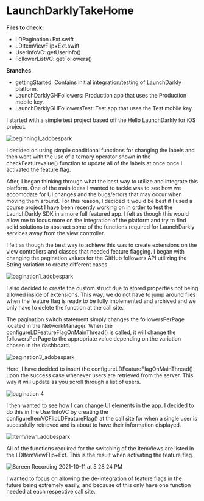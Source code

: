 # LaunchDarklyTakeHome

**Files to check:**
- LDPagination+Ext.swift
- LDItemViewFlip+Ext.swift
- UserInfoVC: getUserInfo()
- FollowerListVC: getFollowers()

**Branches**
- gettingStarted: Contains initial integration/testing of LaunchDarkly platform.
- LaunchDarklyGHFollowers: Production app that uses the Production mobile key.
- LaunchDarklyGHFollowersTest: Test app that uses the Test mobile key.



I started with a simple test project based off the Hello LaunchDarkly for iOS project.

![beginning1_adobespark](https://user-images.githubusercontent.com/10967353/136870025-87ccbc08-2bbf-45fc-9109-cfe0a1fb69a1.png)

I decided on using simple conditional functions for changing the labels and then went with the use of a ternary operator shown in the checkFeaturevalue() function to update all of the labels at once once I activated the feature flag.

After, I began thinking through what the best way to utilize and integrate this platform. One of the main ideas I wanted to tackle was to see how we accomodate for UI changes and the bugs/errors that may occur when moving them around. For this reason, I decided it would be best if I used a course project I have been recently working on in order to test the LaunchDarkly SDK in a more full featured app. I felt as though this would allow me to focus more on the integration of the platform and try to find solid solutions to abstract some of the functions required for LaunchDarkly services away from the view controller. 

I felt as though the best way to achieve this was to create extensions on the view controllers and classes that needed feature flagging. I began with changing the pagination values for the GitHub followers API utilizing the String variation to create different cases.

![pagination1_adobespark](https://user-images.githubusercontent.com/10967353/136869949-4e606e63-183e-4bf2-8ac1-11bf1d559a56.png)


I also decided to create the custom struct due to stored properties not being allowed inside of extensions. This way, we do not have to jump around files when the feature flag is ready to be fully implemented and archived and we only have to delete the function at the call site.

The pagination switch statement simply changes the followersPerPage located in the NetworkManager. When the configureLDFeatureFlagOnMainThread() is called, it will change the followersPerPage to the appropriate value depending on the variation chosen in the dashboard.

![pagination3_adobespark](https://user-images.githubusercontent.com/10967353/136870089-63e8b6e7-eb65-42ef-b133-922dd64871b0.png)


Here, I have decided to insert the configureLDFeatureFlagOnMainThread() upon the success case whenever users are retrieved from the server. This way it will update as you scroll through a list of users.

![pagination 4](https://user-images.githubusercontent.com/10967353/136869390-b79e16c0-4c83-4eeb-a512-dcef44b6dbd8.png)


I then wanted to see how I can change UI elements in the app. I decided to do this in the UserInfoVC by creating the configureItemVCFlipLDFeatureFlag() at the call site for when a single user is sucessfully retrieved and is about to have their information displayed. 

![ItemView1_adobespark](https://user-images.githubusercontent.com/10967353/136870317-659c2160-c77c-49f3-865b-939f21ca5197.png)

All of the functions required for the switching of the ItemViews are listed in the LDItemViewFlip+Ext. This is the result when activating the feature flag.

![Screen Recording 2021-10-11 at 5 28 24 PM](https://user-images.githubusercontent.com/10967353/136871052-4110d17e-fc56-467c-8ac8-aabc844d2eb2.gif)

I wanted to focus on allowing the de-integration of feature flags in the future being extremely easily, and because of this only have one function needed at each respective call site.
